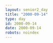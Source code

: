 ```yaml
---
layout: senior2_day
title: "2000-09-14"
type: day
id: 2000-09-14
date: 2000-09-14
robots: noindex
---
```


